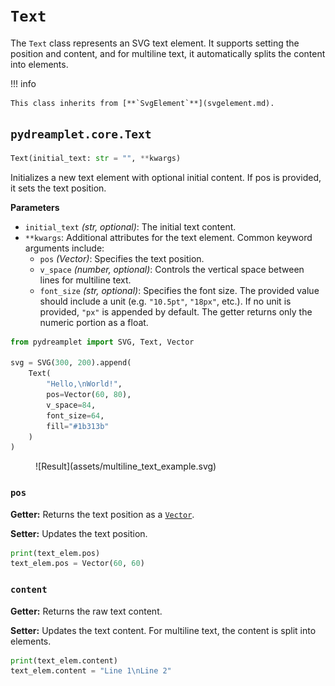 # `Text`

The `Text` class represents an SVG text element. It supports setting the position and content, and for multiline text, it automatically splits the content into <tspan> elements.

!!! info

    This class inherits from [**`SvgElement`**](svgelement.md).

## <span class=class></span>`pydreamplet.core.Text`

```py
Text(initial_text: str = "", **kwargs)
```

Initializes a new text element with optional initial content. If pos is provided, it sets the text position.

<span class="param">**Parameters**</span>

- `initial_text` _(str, optional)_: The initial text content.
- `**kwargs`: Additional attributes for the text element. Common keyword arguments include:
    - `pos` *(Vector)*: Specifies the text position.
    - `v_space` *(number, optional)*: Controls the vertical space between lines for multiline text.
    - `font_size` *(str, optional)*: Specifies the font size. The provided value should include a unit (e.g. `"10.5pt"`, `"18px"`, etc.). If no unit is provided, `"px"` is appended by default. The getter returns only the numeric portion as a float.

```py
from pydreamplet import SVG, Text, Vector

svg = SVG(300, 200).append(
    Text(
        "Hello,\nWorld!",
        pos=Vector(60, 80),
        v_space=84,
        font_size=64,
        fill="#1b313b"
    )
)
```

<figure class="light-dark-bg" markdown="span">
  ![Result](assets/multiline_text_example.svg)
</figure>

### <span class="prop"></span>`pos`

**Getter:** Returns the text position as a [`Vector`](../math/vector.md).

**Setter:** Updates the text position.

```py
print(text_elem.pos)
text_elem.pos = Vector(60, 60)
```

### <span class="prop"></span>`content`

**Getter:** Returns the raw text content.

**Setter:** Updates the text content. For multiline text, the content is split into <tspan> elements.

```py
print(text_elem.content)
text_elem.content = "Line 1\nLine 2"
```
